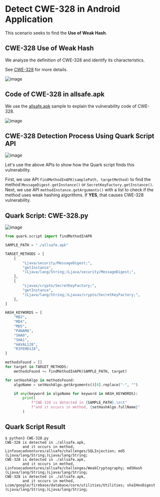 # Detect CWE-328 in Android Application

This scenario seeks to find the **Use of Weak Hash**.

## CWE-328 Use of Weak Hash

We analyze the definition of CWE-328 and identify its characteristics.

See [CWE-328](https://cwe.mitre.org/data/definitions/328.html) for more details.

![image](https://imgur.com/DUaOaKi.jpg)

## Code of CWE-328 in allsafe.apk

We use the [allsafe.apk](https://github.com/t0thkr1s/allsafe) sample to explain the vulnerability code of CWE-328.

![image](https://imgur.com/nyreKX2.jpg)

## CWE-328 Detection Process Using Quark Script API

![image](https://imgur.com/bM7WJKo.jpg)

Let's use the above APIs to show how the Quark script finds this vulnerability.

First, we use API `findMethodInAPK(samplePath, targetMethod)` to find the method `MessageDigest.getInstance()` or `SecretKeyFactory.getInstance()`. Next, we use API `methodInstance.getArguments()` with a list to check if the method uses weak hashing algorithms. If **YES**, that causes CWE-328 vulnerability.

## Quark Script: CWE-328.py

![image](https://imgur.com/wb9Baa3.jpg)

```python
from quark.script import findMethodInAPK

SAMPLE_PATH = "./allsafe.apk"

TARGET_METHODS = [
    [
        "Ljava/security/MessageDigest;",
        "getInstance",
        "(Ljava/lang/String;)Ljava/security/MessageDigest;",
    ],
    [
        "Ljavax/crypto/SecretKeyFactory;",
        "getInstance",
        "(Ljava/lang/String;)Ljavax/crypto/SecretKeyFactory;",
    ],
]

HASH_KEYWORDS = [
    "MD2",
    "MD4",
    "MD5",
    "PANAMA",
    "SHA0",
    "SHA1",
    "HAVAL128",
    "RIPEMD128",
]

methodsFound = []
for target in TARGET_METHODS:
    methodsFound += findMethodInAPK(SAMPLE_PATH, target)

for setHashAlgo in methodsFound:
    algoName = setHashAlgo.getArguments()[0].replace("-", "")

    if any(keyword in algoName for keyword in HASH_KEYWORDS):
        print(
            f"CWE-328 is detected in {SAMPLE_PATH},\n\t"
            f"and it occurs in method, {setHashAlgo.fullName}"
        )
```

## Quark Script Result

```TEXT
$ python3 CWE-328.py
CWE-328 is detected in ./allsafe.apk,
        and it occurs in method, Linfosecadventures/allsafe/challenges/SQLInjection; md5 (Ljava/lang/String;)Ljava/lang/String;
CWE-328 is detected in ./allsafe.apk,
        and it occurs in method, Linfosecadventures/allsafe/challenges/WeakCryptography; md5Hash (Ljava/lang/String;)Ljava/lang/String;
CWE-328 is detected in ./allsafe.apk,
        and it occurs in method, Lcom/google/firebase/database/core/utilities/Utilities; sha1HexDigest (Ljava/lang/String;)Ljava/lang/String;
```
